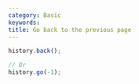 ```yaml
---
category: Basic
keywords:
title: Go back to the previous page
---
```


```js
history.back();

// Or
history.go(-1);
```

